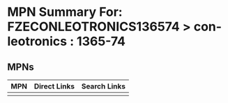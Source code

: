 



# MPN Summary For: FZECONLEOTRONICS136574 > con-leotronics : 1365-74

## MPNs
  

|MPN|Direct Links|Search Links|
| :--- | :--- | :--- |
||||

